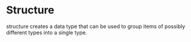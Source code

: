# Structure
structure creates a data type that can be used to group items of possibly different types into a single type.

